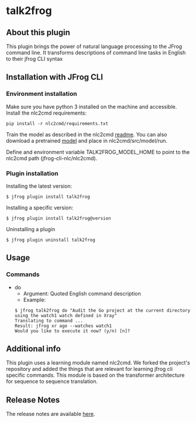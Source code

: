 # talk2frog

## About this plugin
This plugin brings the power of natural language processing to the JFrog command line. It transforms descriptions of command line tasks in English to their jfrog CLI syntax

## Installation with JFrog CLI
### Environment installation
Make sure you have python 3 installed on the machine and accessible. Install the nlc2cmd requirements:

`pip install -r nlc2cmd/requirements.txt`

Train the model as described in the nlc2cmd [readme](https://github.com/cohmoti/Magnum-NLC2CMD/blob/feature/jfrog-cli/README.md). You can also download a pretrained [model](https://drive.google.com/file/d/1P-59TwoBIWc-nNvCbEgudc4ZSZ4HrTvN/view?usp=sharing) and place in nlc2cmd/src/model/run.

Define and environment variable TALK2FROG_MODEL_HOME to point to the nlc2cmd path (jfrog-cli-nlc/nlc2cmd).

### Plugin installation
Installing the latest version:

`$ jfrog plugin install talk2frog`

Installing a specific version:

`$ jfrog plugin install talk2frog@version`

Uninstalling a plugin

`$ jfrog plugin uninstall talk2frog`

## Usage
### Commands
* do
    - Argument:
        Quoted English command description
    - Example:
    ```
  $ jfrog talk2frog do "Audit the Go project at the current directory using the watch1 watch defined in Xray"
  Translating to command ...
  Result: jfrog xr ago --watches watch1
  Would you like to execute it now? (y/n) [n]?

  ```

## Additional info
This plugin uses a learning module named nlc2cmd. We forked the project's repository and added the things that are relevant for learning jfrog cli specific commands. This module is based on the transformer architecture for sequence to sequence translation. 

## Release Notes
The release notes are available [here](RELEASE.md).
